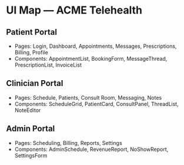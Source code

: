 # UI Map — ACME Telehealth

## Patient Portal
- Pages: Login, Dashboard, Appointments, Messages, Prescriptions, Billing, Profile
- Components: AppointmentList, BookingForm, MessageThread, PrescriptionList, InvoiceList

## Clinician Portal
- Pages: Schedule, Patients, Consult Room, Messaging, Notes
- Components: ScheduleGrid, PatientCard, ConsultPanel, ThreadList, NoteEditor

## Admin Portal
- Pages: Scheduling, Billing, Reports, Settings
- Components: AdminSchedule, RevenueReport, NoShowReport, SettingsForm